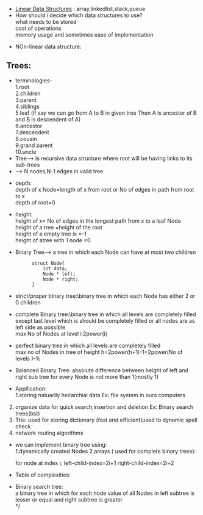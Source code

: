 - <u>Linear Data Structures</u> :
array,linkedlist,stack,queue
- How should i decide which data structures to use?\
what needs to be stored\
cost of operations\
memory usage and sometimes ease of implementation
* NOn-linear data structure:
## Trees:
* terminologies-\
1.root\
2.children\
3.parent\
4.siblings\
5.leaf
(if say we can go from A to B in given tree Then A is ancestor of B and B is descendent of A)\
6.ancestor\
7.descendent\
8.cousin\
9.grand parent\
10.uncle
* Tree--> is recursive data structure where root will be having links to its sub-trees
* --> N nodes,N-1 edges in valid tree
- depth:\
depth of x Node=length of x from root or No of edges in path from root to x\
depth of root=0
- height:\
height of x= No of edges in the longest path from x to a leaf Node\
height of a tree =height of the root\
height of a empty tree is =-1\
height of atree with 1 node =0
- Binary Tree--> a tree in which each Node can have at most two children

            struct Node{
                int data;
                Node * left;
                Node * right;
            }
- strict/proper bInary tree:\binary tree in which each Node has either 2 or 0 children
- complete Binary tree:\binary tree in which all levels are completely filled except
last level which is should be completely filled or all nodes are as left side as possible\
max No of Nodes at level i:2power(i)
- perfect binary tree:in which all levels are completely filled\
max no of Nodes in tree of height h=2power(h+1)-1=2power(No of levels )-1\
- Balanced Binary Tree: absolute difference between height of left and right sub tree for every Node is not more than 1(mostly 1)
- Appllication:\
1.storing natuarlly heirarchial data Ex: file system in ours computers
2. organize data for quick search,insertion and deletion Ex: Binary search trees(bst)
3. Trie: used for storing dictionary (fast and efficient)used to dynamic spell check
4. network routing algorithms
- we can implement binary tree using:\
1.dynamically created Nodes
2.arrays ( used for complete binary trees):

    for node at index i;
    left-child-index=2i+1
    right-child-index=2i+2
- Table of complexities:

- Binary search tree:\
a binary tree in which for each node value of all Nodes in left subtree is lesser or equal and
right subtree is greater   
*/
